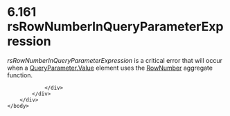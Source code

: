 <html dir="LTR" xmlns:mshelp="http://msdn.microsoft.com/mshelp" xmlns:ddue="http://ddue.schemas.microsoft.com/authoring/2003/5" xmlns:xlink="http://www.w3.org/1999/xlink" xmlns:tool="http://www.microsoft.com/tooltip">
    <head>
        <meta http-equiv="Content-Type" content="text/html; CHARSET=utf-8"></meta>
        <meta name="save" content="history"></meta>
        <title>6.161 rsRowNumberInQueryParameterExpression</title>
        <xml>
            <mshelp:toctitle title="6.161 rsRowNumberInQueryParameterExpression"></mshelp:toctitle>
            <mshelp:rltitle title="[MS-RDL]: rsRowNumberInQueryParameterExpression"></mshelp:rltitle>
            <mshelp:keyword index="A" term="176f9213-b7d3-4bdc-b5ed-172a8c958ece"></mshelp:keyword>
            <mshelp:attr name="DCSext.ContentType" value="open specification"></mshelp:attr>
            <mshelp:attr name="AssetID" value="176f9213-b7d3-4bdc-b5ed-172a8c958ece"></mshelp:attr>
            <mshelp:attr name="TopicType" value="kbRef"></mshelp:attr>
            <mshelp:attr name="DCSext.Title" value="[MS-RDL]: rsRowNumberInQueryParameterExpression" />
        </xml>
    </head>
    <body>
        <div id="header">
            <h1 class="heading">6.161 rsRowNumberInQueryParameterExpression</h1>
        </div>
        <div id="mainSection">
            <div id="mainBody">
                <div id="allHistory" class="saveHistory"></div>
                <div id="sectionSection0" class="section" name="collapseableSection">
                    

<p><i>rsRowNumberInQueryParameterExpression</i> is a critical
error that will occur when a <a href="460d7670-b17e-4b1c-8dfd-6e708eef1d8c.htm">QueryParameter.Value</a>
element uses the <a href="5246ac2c-9de7-42a2-9b5a-73484f9fe73b.htm">RowNumber</a>
aggregate function.</p>


                </div>
            </div>
        </div>
    </body>
</html>